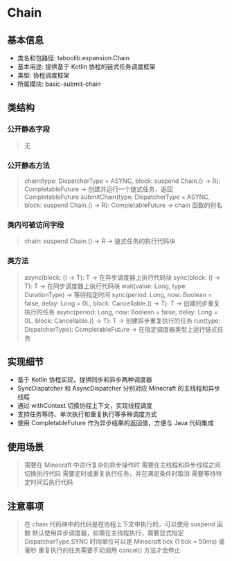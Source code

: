 # Chain
## 基本信息
- 类名和包路径: taboolib.expansion.Chain
- 基本用途: 提供基于 Kotlin 协程的链式任务调度框架
- 类型: 协程调度框架
- 所属模块: basic-submit-chain

## 类结构
### 公开静态字段
> 无

### 公开静态方法
> chain(type: DispatcherType = ASYNC, block: suspend Chain<R>.() -> R): CompletableFuture<R> -> 创建并运行一个链式任务，返回 CompletableFuture
> submitChain(type: DispatcherType = ASYNC, block: suspend Chain<R>.() -> R): CompletableFuture<R> -> chain 函数的别名

### 类内可被访问字段
> chain: suspend Chain<R>.() -> R -> 链式任务的执行代码块

### 类方法
> async(block: () -> T): T -> 在异步调度器上执行代码块
> sync(block: () -> T): T -> 在同步调度器上执行代码块
> wait(value: Long, type: DurationType) -> 等待指定时间
> sync(period: Long, now: Boolean = false, delay: Long = 0L, block: Cancellable.() -> T): T -> 创建同步重复执行的任务
> async(period: Long, now: Boolean = false, delay: Long = 0L, block: Cancellable.() -> T): T -> 创建异步重复执行的任务
> run(type: DispatcherType): CompletableFuture<R> -> 在指定调度器类型上运行链式任务

## 实现细节
- 基于 Kotlin 协程实现，提供同步和异步两种调度器
- SyncDispatcher 和 AsyncDispatcher 分别对应 Minecraft 的主线程和异步线程
- 通过 withContext 切换协程上下文，实现线程调度
- 支持任务等待、单次执行和重复执行等多种调度方式
- 使用 CompletableFuture 作为异步结果的返回值，方便与 Java 代码集成

## 使用场景
> 需要在 Minecraft 中进行复杂的异步操作时
> 需要在主线程和异步线程之间切换执行代码
> 需要定时或重复执行任务，并在满足条件时取消
> 需要等待特定时间后执行代码

## 注意事项
> 在 chain 代码块中的代码是在协程上下文中执行的，可以使用 suspend 函数
> 默认使用异步调度器，如需在主线程执行，需要显式指定 DispatcherType.SYNC
> 时间单位可以是 Minecraft tick (1 tick = 50ms) 或毫秒
> 重复执行的任务需要手动调用 cancel() 方法才会停止

